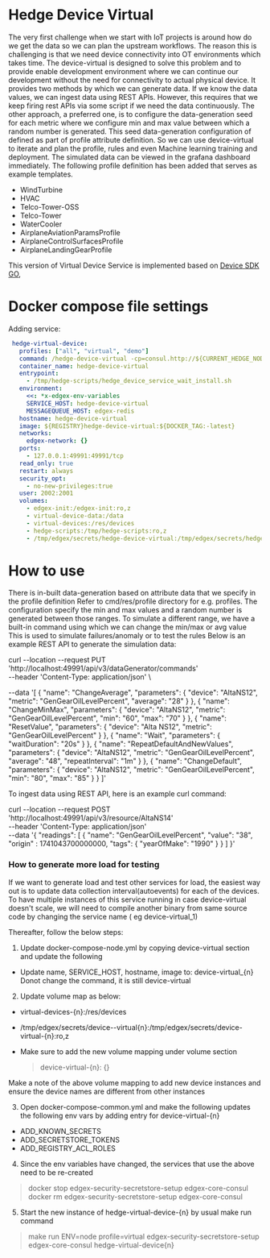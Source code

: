 # Hedge Device Virtual
The very first challenge when we start with IoT projects is around how do we get the data so we can plan the upstream workflows.
The reason this is challenging is that we need device connectivity into OT environments which takes time.
The device-virtual is designed to solve this problem and to provide enable development environment where we can
continue our development without the need for connectivity to actual physical device.
It provides two methods by which we can generate data. If we know the data values, we can ingest data using REST APIs.
However, this requires that we keep firing rest APIs via some script if we need the data continuously.
The other approach, a preferred one, is to configure the data-generation seed for each metric where we configure min and max value between which a random number is generated.
This seed data-generation configuration of defined as part of profile attribute definition.
So we can use device-virtual to iterate and plan the profile, rules and even Machine learning training and deployment.
The simulated data can be viewed in the grafana dashboard immediately. 
The following profile definition has been added that serves as example templates.
* WindTurbine
* HVAC
* Telco-Tower-OSS
* Telco-Tower
* WaterCooler
* AirplaneAviationParamsProfile
* AirplaneControlSurfacesProfile
* AirplaneLandingGearProfile

This version of Virtual Device Service is implemented based on [Device SDK GO](https://github.com/edgexfoundry/device-sdk-go),


# Docker compose file settings
Adding service:
```yaml
 hedge-virtual-device:
   profiles: ["all", "virtual", "demo"]
   command: /hedge-device-virtual -cp=consul.http://${CURRENT_HEDGE_NODE_SERVER_NAME}:8500 --registry --configDir=/res
   container_name: hedge-device-virtual
   entrypoint:
     - /tmp/hedge-scripts/hedge_device_service_wait_install.sh
   environment:
     <<: *x-edgex-env-variables
     SERVICE_HOST: hedge-device-virtual
     MESSAGEQUEUE_HOST: edgex-redis
   hostname: hedge-device-virtual
   image: ${REGISTRY}hedge-device-virtual:${DOCKER_TAG:-latest}
   networks:
     edgex-network: {}
   ports:
     - 127.0.0.1:49991:49991/tcp
   read_only: true
   restart: always
   security_opt:
     - no-new-privileges:true
   user: 2002:2001
   volumes:
     - edgex-init:/edgex-init:ro,z
     - virtual-device-data:/data
     - virtual-devices:/res/devices
     - hedge-scripts:/tmp/hedge-scripts:ro,z
     - /tmp/edgex/secrets/hedge-device-virtual:/tmp/edgex/secrets/hedge-device-virtual:ro,z
```
# How to use
There is in-built data-generation based on attribute data that we specify in the profile definition
Refer to cmd/res/profile directory for e.g. profiles. The configuration specify the min and max values and a random number
is generated between those ranges.
To simulate a different range, we have a built-in command using which we can change the min/max or avg value
This is used to simulate failures/anomaly or to test the rules
Below is an example REST API to generate the simulation data:

curl --location --request PUT 'http://localhost:49991/api/v3/dataGenerator/commands' \
--header 'Content-Type: application/json' \

--data 
'[
{
"name": "ChangeAverage",
"parameters": {
"device": "AltaNS12",
"metric": "GenGearOilLevelPercent",
"average": "28"
}
},
{
"name": "ChangeMinMax",
"parameters": {
"device": "AltaNS12",
"metric": "GenGearOilLevelPercent",
"min": "60",
"max": "70"
}
},
{
"name": "ResetValue",
"parameters": {
"device": "Alta NS12",
"metric": "GenGearOilLevelPercent"
}
},
{
"name": "Wait",
"parameters": {
"waitDuration": "20s"
}
},
{
"name": "RepeatDefaultAndNewValues",
"parameters": {
"device": "AltaNS12",
"metric": "GenGearOilLevelPercent",
"average": "48",
"repeatInterval": "1m"
}
},
{
"name": "ChangeDefault",
"parameters": {
"device": "AltaNS12",
"metric": "GenGearOilLevelPercent",
"min": "80",
"max": "85"
}
}
]'

To ingest data using REST API, here is an example curl command:

curl --location --request POST 'http://localhost:49991/api/v3/resource/AltaNS14' \
--header 'Content-Type: application/json' \
--data '{
"readings": [
{
"name": "GenGearOilLevelPercent",
"value": "38",
"origin" : 1741043700000000,
"tags": {
"yearOfMake": "1990"
}
}
]
}'

### How to generate more load for testing
If we want to generate load and test other services for load, the easiest way out is to update data collection interval(autoevents) for each of the devices.
To have multiple instances of this service running in case device-virtual doesn't scale, we will
need to compile another binary from same source code by changing the service name ( eg device-virtual_1)

Thereafter, follow the below steps:
1. Update docker-compose-node.yml by copying device-virtual section and update the following
-  Update name, SERVICE_HOST, hostname, image to: device-virtual_{n}
Donot change the command, it is still device-virtual 
2. Update volume map as below:
- virtual-devices-{n}:/res/devices
- /tmp/edgex/secrets/device--virtual{n}:/tmp/edgex/secrets/device-virtual-{n}:ro,z

- Make sure to add the new volume mapping under volume section
  >device-virtual-{n}: {}

Make a note of the above volume mapping to add new device instances and ensure the device names are different from other instances

3. Open docker-compose-common.yml and make the following updates the following env vars by adding entry for device-virtual-{n}
- ADD_KNOWN_SECRETS
- ADD_SECRETSTORE_TOKENS
- ADD_REGISTRY_ACL_ROLES

4. Since the env variables have changed, the services that use the above need to be re-created
> docker stop edgex-security-secretstore-setup edgex-core-consul
> docker rm edgex-security-secretstore-setup edgex-core-consul
5. Start the new instance of hedge-virtual-device-{n} by usual make run command
> make run ENV=node profile=virtual edgex-security-secretstore-setup edgex-core-consul hedge-virtual-device{n}


